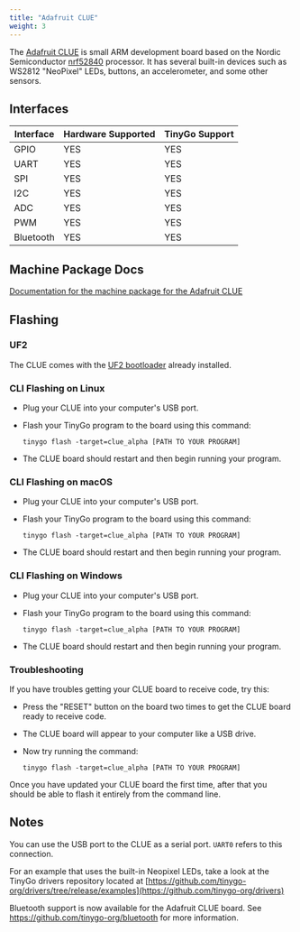 ```yaml
---
title: "Adafruit CLUE"
weight: 3
---
```


The [Adafruit CLUE](https://www.adafruit.com/product/4500) is small ARM development board based on the Nordic Semiconductor [nrf52840](https://www.nordicsemi.com/eng/Products/nRF52840) processor. It has several built-in devices such as WS2812 "NeoPixel" LEDs, buttons, an accelerometer, and some other sensors.

## Interfaces

| Interface | Hardware Supported | TinyGo Support |
| --------- | ------------- | ----- |
| GPIO      | YES | YES |
| UART      | YES | YES |
| SPI      | YES | YES |
| I2C      | YES | YES |
| ADC      | YES | YES |
| PWM      | YES | YES |
| Bluetooth      | YES | YES |

## Machine Package Docs

[Documentation for the machine package for the Adafruit CLUE](../machine/clue_alpha)

## Flashing

### UF2

The CLUE comes with the [UF2 bootloader](https://github.com/Microsoft/uf2) already installed.

### CLI Flashing on Linux

- Plug your CLUE into your computer's USB port.
- Flash your TinyGo program to the board using this command:

    ```shell
    tinygo flash -target=clue_alpha [PATH TO YOUR PROGRAM]
    ```

- The CLUE board should restart and then begin running your program.

### CLI Flashing on macOS

- Plug your CLUE into your computer's USB port.
- Flash your TinyGo program to the board using this command:

    ```shell
    tinygo flash -target=clue_alpha [PATH TO YOUR PROGRAM]
    ```

- The CLUE board should restart and then begin running your program.

### CLI Flashing on Windows

- Plug your CLUE into your computer's USB port.
- Flash your TinyGo program to the board using this command:

    ```shell
    tinygo flash -target=clue_alpha [PATH TO YOUR PROGRAM]
    ```

- The CLUE board should restart and then begin running your program.

### Troubleshooting

If you have troubles getting your CLUE board to receive code, try this:

- Press the "RESET" button on the board two times to get the CLUE board ready to receive code.
- The CLUE board will appear to your computer like a USB drive.
- Now try running the command:

    ```shell
    tinygo flash -target=clue_alpha [PATH TO YOUR PROGRAM]
    ```

Once you have updated your CLUE board the first time, after that you should be able to flash it entirely from the command line.

## Notes

You can use the USB port to the CLUE as a serial port. `UART0` refers to this connection.

For an example that uses the built-in Neopixel LEDs, take a look at the TinyGo drivers repository located at [https://github.com/tinygo-org/drivers/tree/release/examples](https://github.com/tinygo-org/drivers)

Bluetooth support is now available for the Adafruit CLUE board. See https://github.com/tinygo-org/bluetooth for more information.
